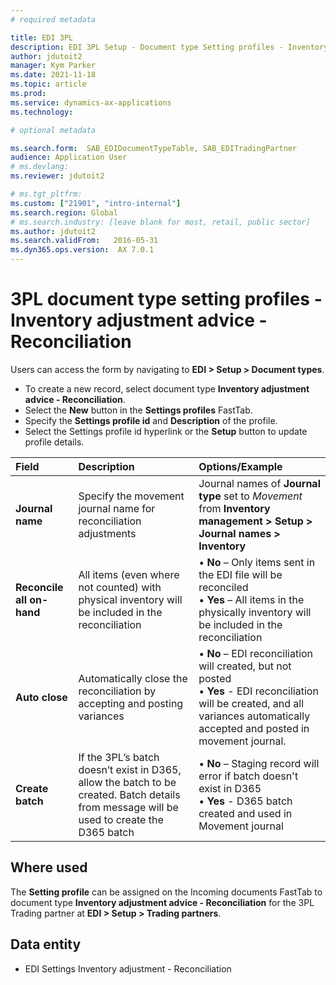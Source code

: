 ```yaml
---
# required metadata

title: EDI 3PL
description: EDI 3PL Setup - Document type Setting profiles - Inventory adjustment advice - Reconciliation
author: jdutoit2
manager: Kym Parker
ms.date: 2021-11-18
ms.topic: article
ms.prod: 
ms.service: dynamics-ax-applications
ms.technology: 

# optional metadata

ms.search.form:  SAB_EDIDocumentTypeTable, SAB_EDITradingPartner
audience: Application User
# ms.devlang: 
ms.reviewer: jdutoit2

# ms.tgt_pltfrm: 
ms.custom: ["21901", "intro-internal"]
ms.search.region: Global
# ms.search.industry: [leave blank for most, retail, public sector]
ms.author: jdutoit2
ms.search.validFrom:   2016-05-31
ms.dyn365.ops.version:  AX 7.0.1
---
```


# 3PL document type setting profiles - Inventory adjustment advice - Reconciliation

Users can access the form by navigating to **EDI > Setup > Document types**.

- To create a new record, select document type **Inventory adjustment advice - Reconciliation**.
- Select the **New** button in the **Settings profiles** FastTab.
- Specify the **Settings profile id** and **Description** of the profile.
- Select the Settings profile id hyperlink or the **Setup** button to update profile details.

**Field**           |	**Description**	                          | **Options/Example**
:-------            |:-------                                   |:----------
**Journal name**    |	Specify the movement journal name for reconciliation adjustments	| Journal names of **Journal type** set to _Movement_ from **Inventory management > Setup > Journal names > Inventory**
**Reconcile all on-hand** |	All items (even where not counted) with physical inventory will be included in the reconciliation | • **No** – Only items sent in the EDI file will be reconciled <br> • **Yes** – All items in the physically inventory will be included in the reconciliation
**Auto close**      |	Automatically close the reconciliation by accepting and posting variances	| • **No** – EDI reconciliation will created, but not posted <br> • **Yes** - EDI reconciliation will be created, and all variances automatically accepted and posted in movement journal.
**Create batch**	  | If the 3PL’s batch doesn’t exist in D365, allow the batch to be created. Batch details from message will be used to create the D365 batch	| • **No** – Staging record will error if batch doesn't exist in D365 <br> • **Yes** - D365 batch created and used in Movement journal

## Where used
The **Setting profile** can be assigned on the Incoming documents FastTab to document type **Inventory adjustment advice - Reconciliation** for the 3PL Trading partner at **EDI > Setup > Trading partners**.

## Data entity
- EDI Settings Inventory adjustment - Reconciliation

